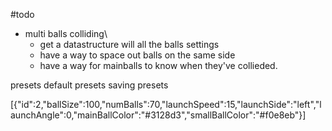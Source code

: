 #todo
-  multi balls colliding\
    - get a datastructure will all the balls settings
    - have a way to space out balls on the same side
    - have a way for mainballs to know when they've collieded.




presets 
    default presets
    saving presets

[{"id":2,"ballSize":100,"numBalls":70,"launchSpeed":15,"launchSide":"left","launchAngle":0,"mainBallColor":"#3128d3","smallBallColor":"#f0e8eb"}]